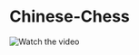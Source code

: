 # Chinese-Chess
![Watch the video](https://github.com/zhwuer/Chinese-Chess/blob/master/Screencast.gif)
